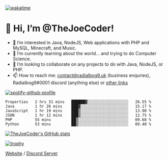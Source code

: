[![wakatime](https://wakatime.com/badge/user/82b861fb-50d1-4a0d-aa13-67fc3da8aaec.svg)](https://wakatime.com/@82b861fb-50d1-4a0d-aa13-67fc3da8aaec)

# 👋 Hi, I’m @TheJoeCoder!
- 👀 I’m interested in Java, NodeJS, Web applications with PHP and MySQL, Minecraft, and Music.
- 🌱 I’m currently learning about the world... and trying to do Computer Science.
- 💞️ I’m looking to collaborate on any projects to do with Java, NodeJS, or PHP.
- 📫 How to reach me: contact@radialbog9.uk (business enquries), Radialbog9#0001 discord (anything else) or [other links](https://linktr.ee/Radialbog9)

[![spotify-github-profile](https://spotify-github-profile.vercel.app/api/view?uid=1puuoim4z9kqgght0d4uvhvsg&cover_image=true&theme=natemoo-re&show_offline=true&bar_color=ffe047&bar_color_cover=false)](https://spotify-github-profile.vercel.app/api/view?uid=1puuoim4z9kqgght0d4uvhvsg&redirect=true)

<!--START_SECTION:waka-->

```text
Properties   2 hrs 31 mins   ██████▓░░░░░░░░░░░░░░░░░░   26.55 %
Java         1 hr 26 mins    ███▓░░░░░░░░░░░░░░░░░░░░░   15.17 %
JavaScript   1 hr 19 mins    ███▒░░░░░░░░░░░░░░░░░░░░░   13.90 %
JSON         1 hr 12 mins    ███▒░░░░░░░░░░░░░░░░░░░░░   12.75 %
PHP          55 mins         ██▒░░░░░░░░░░░░░░░░░░░░░░   09.68 %
Python       53 mins         ██▒░░░░░░░░░░░░░░░░░░░░░░   09.40 %
```

<!--END_SECTION:waka-->

[![TheJoeCoder's GitHub stats](https://github-readme-stats.vercel.app/api?username=TheJoeCoder&theme=onedark)](https://github.com/anuraghazra/github-readme-stats)

[![trophy](https://github-profile-trophy.vercel.app/?username=TheJoeCoder&theme=onedark)](https://github.com/ryo-ma/github-profile-trophy)

[Website](https://radialbog9.uk) / [Discord Server](https://rb9.xyz/discord)
